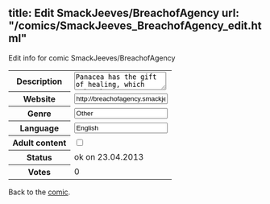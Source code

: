 title: Edit SmackJeeves/BreachofAgency
url: "/comics/SmackJeeves_BreachofAgency_edit.html"
---
Edit info for comic SmackJeeves/BreachofAgency

<form name="comic" action="http://gaepostmail.appengine.com/comic" name="post">
<table class="comicinfo">
<tr>
<th>Description</th><td><textarea name="description">Panacea has the gift of healing, which makes her a target for both sides of a civil war. The Minister, leader of the Agency, is determined to have her cure his fatal illness and prolong his life. Forever. But the Gunman and his accomplices want her dead. All Panacea wants is to find her own destiny. When she and her bodyguard, Aegis, stumble upon Traver, who takes them in after they narrowly escape a brush with death, Panacea believes she may have found a real home. But the Agency has eyes everywhere, the Gunman is always waiting in the shadows, and Panacea can never be sure who her allies are.</textarea></td>
</tr>
<tr>
<th>Website</th><td><input type="text" name="url" value="http://breachofagency.smackjeeves.com/comics/"/></td>
</tr>
<tr>
<th>Genre</th><td><input type="text" name="genre" value="Other"/></td>
</tr>
<tr>
<th>Language</th><td><input type="text" name="language" value="English"/></td>
</tr>
<tr>
<th>Adult content</th><td><input type="checkbox" name="adult" value="adult" /></td>
</tr>
<tr>
<th>Status</th><td>ok on 23.04.2013</td>
</tr>
<tr>
<th>Votes</th><td>0</div></td>
</tr>
</table>
</form>

Back to the [comic](/comics/SmackJeeves_BreachofAgency.html).
